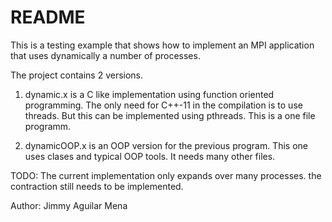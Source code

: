 README
======

This is a testing example that shows how to implement an MPI application that uses dynamically a number of processes.

The project contains 2 versions. 

1. dynamic.x is a C like implementation using function oriented programming. The only need for C++-11 in the compilation is to use threads. But this can be implemented using pthreads. This is a one file programm.

2. dynamicOOP.x is an OOP version for the previous program. This one uses clases and typical OOP tools. It needs many other files.

TODO: The current implementation only expands over many processes. the contraction still needs to be implemented.

Author: Jimmy Aguilar Mena
